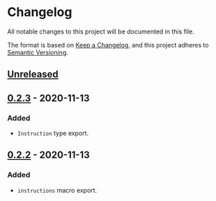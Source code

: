 # Changelog

All notable changes to this project will be documented in this file.

The format is based on [Keep a Changelog](https://keepachangelog.com/en/1.0.0/),
and this project adheres to [Semantic Versioning](https://semver.org/spec/v2.0.0.html).

## [Unreleased]

## [0.2.3] - 2020-11-13
### Added
- `Instruction` type export.

## [0.2.2] - 2020-11-13
### Added
- `instructions` macro export.

[Unreleased]: https://github.com/yagehu/wat-ast/compare/v0.2.1...HEAD
[0.2.3]: https://github.com/yagehu/wat-ast/compare/v0.2.2...v0.2.3
[0.2.2]: https://github.com/yagehu/wat-ast/compare/v0.2.1...v0.2.2
